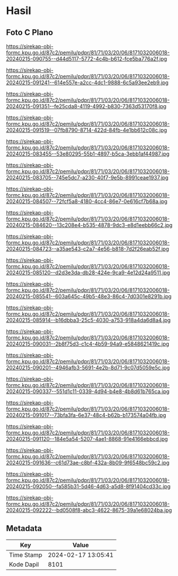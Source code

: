 # Hasil

## Foto C Plano

https://sirekap-obj-formc.kpu.go.id/87c2/pemilu/pdpr/81/71/03/20/06/8171032006018-20240215-090755--d44d5117-5772-4c4b-b612-fce5ba776a2f.jpg

https://sirekap-obj-formc.kpu.go.id/87c2/pemilu/pdpr/81/71/03/20/06/8171032006018-20240215-091241--614e557e-a2cc-4dc1-9888-6c5a93ee2eb9.jpg

https://sirekap-obj-formc.kpu.go.id/87c2/pemilu/pdpr/81/71/03/20/06/8171032006018-20240215-091351--fe25cda8-4119-4992-b830-7363d53170f8.jpg

https://sirekap-obj-formc.kpu.go.id/87c2/pemilu/pdpr/81/71/03/20/06/8171032006018-20240215-091519--07fb8790-8714-422d-84fb-4e1bb612c08c.jpg

https://sirekap-obj-formc.kpu.go.id/87c2/pemilu/pdpr/81/71/03/20/06/8171032006018-20240215-083455--53e80295-55b1-4897-b5ca-3ebb1af44987.jpg

https://sirekap-obj-formc.kpu.go.id/87c2/pemilu/pdpr/81/71/03/20/06/8171032006018-20240215-083705--745e5dc7-a230-40f7-9e5b-8991ceae1937.jpg

https://sirekap-obj-formc.kpu.go.id/87c2/pemilu/pdpr/81/71/03/20/06/8171032006018-20240215-084507--72fcf5a8-4180-4cc4-86e7-0e616cf7b68a.jpg

https://sirekap-obj-formc.kpu.go.id/87c2/pemilu/pdpr/81/71/03/20/06/8171032006018-20240215-084620--13c208e4-b535-4878-9dc3-e8d1eebb66c2.jpg

https://sirekap-obj-formc.kpu.go.id/87c2/pemilu/pdpr/81/71/03/20/06/8171032006018-20240215-084723--a35ae543-c2a7-4e56-b818-7d2f26eab52f.jpg

https://sirekap-obj-formc.kpu.go.id/87c2/pemilu/pdpr/81/71/03/20/06/8171032006018-20240215-085120--d2d3e3da-db28-424e-9ca9-4e12d24a9511.jpg

https://sirekap-obj-formc.kpu.go.id/87c2/pemilu/pdpr/81/71/03/20/06/8171032006018-20240215-085541--603a645c-49b5-48e3-86c4-7d0301e8291b.jpg

https://sirekap-obj-formc.kpu.go.id/87c2/pemilu/pdpr/81/71/03/20/06/8171032006018-20240215-085914--b16dbba3-25c5-4030-a753-918a4da6d8a4.jpg

https://sirekap-obj-formc.kpu.go.id/87c2/pemilu/pdpr/81/71/03/20/06/8171032006018-20240215-090031--2b8f75d3-c1c4-4b59-94a9-e5848621419c.jpg

https://sirekap-obj-formc.kpu.go.id/87c2/pemilu/pdpr/81/71/03/20/06/8171032006018-20240215-090201--4946afb3-5691-4e2b-8d71-9c07d5059e5c.jpg

https://sirekap-obj-formc.kpu.go.id/87c2/pemilu/pdpr/81/71/03/20/06/8171032006018-20240215-090337--551d1c11-0339-4d94-b4e8-4b8d61b765ca.jpg

https://sirekap-obj-formc.kpu.go.id/87c2/pemilu/pdpr/81/71/03/20/06/8171032006018-20240215-091017--73bfa3fa-6e37-48c4-b62b-b173574a04fb.jpg

https://sirekap-obj-formc.kpu.go.id/87c2/pemilu/pdpr/81/71/03/20/06/8171032006018-20240215-091120--184e5a54-5207-4ae1-8868-91e4166ebbcd.jpg

https://sirekap-obj-formc.kpu.go.id/87c2/pemilu/pdpr/81/71/03/20/06/8171032006018-20240215-091636--c61d73ae-c8bf-432a-8b09-9f6548bc59c2.jpg

https://sirekap-obj-formc.kpu.go.id/87c2/pemilu/pdpr/81/71/03/20/06/8171032006018-20240215-092050--fa585b31-5d46-4d63-a5d8-8f91404cd33c.jpg

https://sirekap-obj-formc.kpu.go.id/87c2/pemilu/pdpr/81/71/03/20/06/8171032006018-20240215-092222--bd0508f8-abc3-4622-8675-39a1e68024ba.jpg


## Metadata

| Key        | Value               |
| ---------- | ------------------- |
| Time Stamp | 2024-02-17 13:05:41 |
| Kode Dapil | 8101                |



